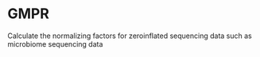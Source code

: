 # GMPR
Calculate the normalizing factors for zeroinflated sequencing data such as microbiome sequencing data

